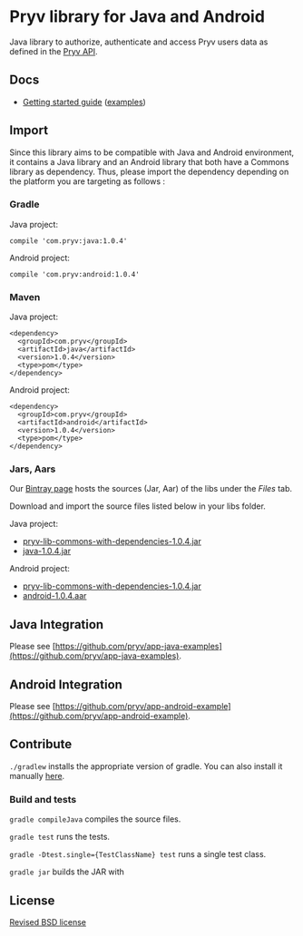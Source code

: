 # Pryv library for Java and Android

Java library to authorize, authenticate and access Pryv users data as defined in the [Pryv API](http://api.pryv.com/).

## Docs

- [Getting started guide](http://pryv.github.io/getting-started/java/) ([examples](http://pryv.github.io/getting-started/java#Examples))

## Import

Since this library aims to be compatible with Java and Android environment, it contains a Java library and an Android library that both have a Commons library as dependency. Thus, please import the dependency depending on the platform you are targeting as follows :

### Gradle

Java project:
```
compile 'com.pryv:java:1.0.4'
```

Android project:
```
compile 'com.pryv:android:1.0.4'
```

### Maven

Java project:
```
<dependency>
  <groupId>com.pryv</groupId>
  <artifactId>java</artifactId>
  <version>1.0.4</version>
  <type>pom</type>
</dependency>
```

Android project:
```
<dependency>
  <groupId>com.pryv</groupId>
  <artifactId>android</artifactId>
  <version>1.0.4</version>
  <type>pom</type>
</dependency>
```

### Jars, Aars

Our [Bintray page](https://bintray.com/techpryv/maven/pryv-lib) hosts the sources (Jar, Aar) of the libs under the *Files* tab.

Download and import the source files listed below in your libs folder.

Java project:
  * [pryv-lib-commons-with-dependencies-1.0.4.jar](https://bintray.com/techpryv/maven/download_file?file_path=com%2Fpryv%2Fcommons%2F1.0.4%2Fpryv-lib-commons-with-dependencies-1.0.4.jar)
  * [java-1.0.4.jar](https://bintray.com/techpryv/maven/download_file?file_path=com%2Fpryv%2Fjava%2F1.0.4%2Fjava-1.0.4.jar)

Android project:
  * [pryv-lib-commons-with-dependencies-1.0.4.jar](https://bintray.com/techpryv/maven/download_file?file_path=com%2Fpryv%2Fcommons%2F1.0.4%2Fpryv-lib-commons-with-dependencies-1.0.4.jar)
  * [android-1.0.4.aar](https://bintray.com/techpryv/maven/download_file?file_path=com%2Fpryv%2Fandroid%2F1.0.4%2Fandroid-1.0.4.aar)

## Java Integration
Please see [https://github.com/pryv/app-java-examples](https://github.com/pryv/app-java-examples).

## Android Integration

Please see [https://github.com/pryv/app-android-example](https://github.com/pryv/app-android-example).

## Contribute

`./gradlew` installs the appropriate version of gradle. You can also install it manually [here](https://docs.gradle.org/current/userguide/installation.html).

### Build and tests

`gradle compileJava` compiles the source files.

`gradle test` runs the tests.

`gradle -Dtest.single={TestClassName} test` runs a single test class.

`gradle jar` builds the JAR with

## License

[Revised BSD license](https://github.com/pryv/documents/blob/master/license-bsd-revised.md)
